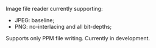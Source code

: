 Image file reader currently supporting: 
- JPEG: baseline;
- PNG: no-interlacing and all bit-depths;

Supports only PPM file writing.
Currently in development.
